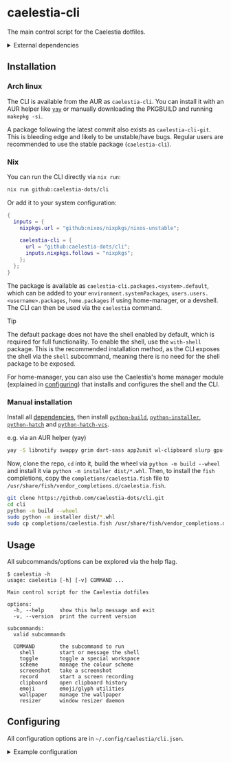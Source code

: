 # caelestia-cli

The main control script for the Caelestia dotfiles.

<details><summary id="dependencies">External dependencies</summary>

-   [`libnotfy`](https://gitlab.gnome.org/GNOME/libnotify) - sending notifications
-   [`swappy`](https://github.com/jtheoof/swappy) - screenshot editor
-   [`grim`](https://gitlab.freedesktop.org/emersion/grim) - taking screenshots
-   [`dart-sass`](https://github.com/sass/dart-sass) - discord theming
-   [`app2unit`](https://github.com/Vladimir-csp/app2unit) - launching apps
-   [`wl-clipboard`](https://github.com/bugaevc/wl-clipboard) - copying to clipboard
-   [`slurp`](https://github.com/emersion/slurp) - selecting an area
-   [`gpu-screen-recorder`](https://git.dec05eba.com/gpu-screen-recorder/about) - screen recording
-   `glib2` - closing notifications
-   [`cliphist`](https://github.com/sentriz/cliphist) - clipboard history
-   [`fuzzel`](https://codeberg.org/dnkl/fuzzel) - clipboard history/emoji picker

</details>

## Installation

### Arch linux

The CLI is available from the AUR as `caelestia-cli`. You can install it with an AUR helper
like [`yay`](https://github.com/Jguer/yay) or manually downloading the PKGBUILD and running `makepkg -si`.

A package following the latest commit also exists as `caelestia-cli-git`. This is bleeding edge
and likely to be unstable/have bugs. Regular users are recommended to use the stable package
(`caelestia-cli`).

### Nix

You can run the CLI directly via `nix run`:

```sh
nix run github:caelestia-dots/cli
```

Or add it to your system configuration:

```nix
{
  inputs = {
    nixpkgs.url = "github:nixos/nixpkgs/nixos-unstable";

    caelestia-cli = {
      url = "github:caelestia-dots/cli";
      inputs.nixpkgs.follows = "nixpkgs";
    };
  };
}
```

The package is available as `caelestia-cli.packages.<system>.default`, which can be added to your
`environment.systemPackages`, `users.users.<username>.packages`, `home.packages` if using home-manager,
or a devshell. The CLI can then be used via the `caelestia` command.

> [!TIP]
> The default package does not have the shell enabled by default, which is required for full functionality.
> To enable the shell, use the `with-shell` package. This is the recommended installation method, as
> the CLI exposes the shell via the `shell` subcommand, meaning there is no need for the shell package
> to be exposed.

For home-manager, you can also use the Caelestia's home manager module (explained in
[configuring](https://github.com/caelestia-dots/shell?tab=readme-ov-file#home-manager-module)) that
installs and configures the shell and the CLI.

### Manual installation

Install all [dependencies](#dependencies), then install
[`python-build`](https://github.com/pypa/build),
[`python-installer`](https://github.com/pypa/installer),
[`python-hatch`](https://github.com/pypa/hatch) and
[`python-hatch-vcs`](https://github.com/ofek/hatch-vcs).

e.g. via an AUR helper (yay)

```sh
yay -S libnotify swappy grim dart-sass app2unit wl-clipboard slurp gpu-screen-recorder glib2 cliphist fuzzel python-build python-installer python-hatch python-hatch-vcs
```

Now, clone the repo, `cd` into it, build the wheel via `python -m build --wheel`
and install it via `python -m installer dist/*.whl`. Then, to install the `fish`
completions, copy the `completions/caelestia.fish` file to
`/usr/share/fish/vendor_completions.d/caelestia.fish`.

```sh
git clone https://github.com/caelestia-dots/cli.git
cd cli
python -m build --wheel
sudo python -m installer dist/*.whl
sudo cp completions/caelestia.fish /usr/share/fish/vendor_completions.d/caelestia.fish
```

## Usage

All subcommands/options can be explored via the help flag.

```
$ caelestia -h
usage: caelestia [-h] [-v] COMMAND ...

Main control script for the Caelestia dotfiles

options:
  -h, --help     show this help message and exit
  -v, --version  print the current version

subcommands:
  valid subcommands

  COMMAND        the subcommand to run
    shell        start or message the shell
    toggle       toggle a special workspace
    scheme       manage the colour scheme
    screenshot   take a screenshot
    record       start a screen recording
    clipboard    open clipboard history
    emoji        emoji/glyph utilities
    wallpaper    manage the wallpaper
    resizer      window resizer daemon
```

## Configuring

All configuration options are in `~/.config/caelestia/cli.json`.

<details><summary>Example configuration</summary>

```json
{
    "theme": {
        "enableTerm": true,
        "enableHypr": true,
        "enableDiscord": true,
        "enableSpicetify": true,
        "enableFuzzel": true,
        "enableBtop": true,
        "enableGtk": true,
        "enableQt": true
    },
    "toggles": {
        "communication": {
            "discord": {
                "enable": true,
                "match": [{ "class": "discord" }],
                "command": ["discord"],
                "move": true
            },
            "whatsapp": {
                "enable": true,
                "match": [{ "class": "whatsapp" }],
                "move": true
            }
        },
        "music": {
            "spotify": {
                "enable": true,
                "match": [{ "class": "Spotify" }, { "initialTitle": "Spotify" }, { "initialTitle": "Spotify Free" }],
                "command": ["spicetify", "watch", "-s"],
                "move": true
            },
            "feishin": {
                "enable": true,
                "match": [{ "class": "feishin" }],
                "move": true
            }
        },
        "sysmon": {
            "btop": {
                "enable": true,
                "match": [{ "class": "btop", "title": "btop", "workspace": { "name": "special:sysmon" } }],
                "command": ["foot", "-a", "btop", "-T", "btop", "fish", "-C", "exec btop"]
            }
        },
        "todo": {
            "todoist": {
                "enable": true,
                "match": [{ "class": "Todoist" }],
                "command": ["todoist"],
                "move": true
            }
        }
    }
}
```

</details>
